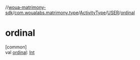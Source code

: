 //[woua-matrimony-sdk](../../../../index.md)/[com.woualabs.matrimony.type](../../index.md)/[ActivityType](../index.md)/[USER](index.md)/[ordinal](ordinal.md)

# ordinal

[common]\
val [ordinal](ordinal.md): [Int](https://kotlinlang.org/api/latest/jvm/stdlib/kotlin/-int/index.html)
